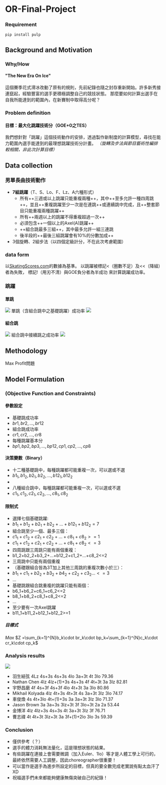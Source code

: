 # OR-Final-Project
### Requirement
```
pip install pulp
```
## Background and Motivation
### Why/How
#### "The New Era On Ice"
這個賽季花式滑冰改動了原有的規則，先前紀錄也隨之封存重新開始。許多新秀接連竄起，經驗豐富的選手更積極調整自己的競技狀態。
那麼要如何計算出選手在自我所能達到的範圍內，在新賽制中取得高分呢？

### Problem definition
#### 目標：最大化跳躍技術分（GOE+0之TES）
我們想針對「跳躍」這個技術動作的安排，透過製作新制度的計算模型，尋找在能力範圍內選手能達到的最理想跳躍技術分計畫。
*（旋轉及步法與節目藝術性編排較相關，非此次計算目標）*
## Data collection
### 男單長曲技術動作
- **7組跳躍**（T、S、Lo、F、Lz、A六種形式）
    - 所有++三週或以上跳躍只能重複兩種++，其中++至多允許一種四周跳++，並且++重複跳躍至少一次是在連跳++或連續跳中完成，且++整套節目只能重複兩種跳躍++
    - 所有++兩週以上的跳躍不得重複超過一次++
    - 必須包含++一個以上的Axel(A)跳躍++
    - ++組合跳最多三組++，其中最多允許一組三連跳
    - 後半段的++最後三組跳躍會有10%的分數加成++
- 3個旋轉、2組步法（以四個定級計分，不在此次考慮範圍）
### data form
以[SkatingScores.com](http://skatingscores.com/)的數據為基準。
以跳躍被標記<（圈數不足）及<<（降組）者為失敗，
標記!（用刃不清）與GOE負分者為半成功
來計算跳躍成功率。
### 跳躍
#### 單跳
![](https://media1.tenor.com/images/a02090a0eb09ba8fb14581f4ce7df067/tenor.gif?itemid=4764290)
單跳（含組合跳中之基礎跳躍）成功率
![](https://i.imgur.com/vIxtRlG.jpg)
#### 組合跳
![](https://media1.tenor.com/images/b428756cd2004c32fbb72ac1d5f6ee21/tenor.gif?itemid=4764283)
組合跳中接續跳之成功率
![](https://i.imgur.com/QPLLq1x.jpg)
## Methodology
Max Profit問題
## Model Formulation 
### (Objective Function and Constraints)
#### 參數設定
* 基礎跳成功率
* $br1,br2,...,br12$ 
* 組合跳成功率 
* $cr1,cr2,...,cr8$
* 每種跳躍基本分
* $bp1,bp2,bp3,...,bp12,cp1,cp2,...,cp8$
#### 決策變數（Binary）
* 十二種基礎跳中，每種跳躍都可能重複一次，可以選或不選
* $b1_1,b1_2,b2_1,b2_2,...,b12_1,b12_2$ 
* 
* 八種組合跳中，每種跳躍都可能重複一次，可以選或不選
* $c1_1,c1_2,c2_1,c2_2,...,c8_1,c8_2$ 
#### 限制式
* 選擇七個基礎跳躍:
* $b1_1+b1_2+b2_1+b2_2+...+b12_1+b12_2=7$
* 組合跳至少一個、最多三個：
* $c1_1+c1_2+c2_1+c2_2+...+c8_1+c8_2>=1$
* $c1_1+c1_2+c2_1+c2_2+...+c8_1+c8_2<=3$
* 四周跳跟三周跳只能有兩個重複：
* b1_2+b2_2+b3_2+...+b12_2+c1_2+...+c8_2<=2
* 三周跳中只能有兩個重複
* （基礎跟組合皆為3T加上其他三周跳的重複次數小於三）：
* $b1_1+c1_1+b2_2+b3_2+b4_2+c2_2+c3_2...<=3$
*  ...
* 基礎跳跟組合跳重複的跳躍只能有兩個：
* b6_1+b6_2+c6_1+c6_2<=2
* b8_1+b8_2+c8_1+c8_2<=2
* ...
* 至少要有一次Axel跳躍
* b11_1+b11_2+b12_1+b12_2>=1 
##### 目標式
$Max$ $Z =\sum_{k=1}^{N}b_k\cdot br_k\cdot bp_k+\sum_{k=1}^{N}c_k\cdot cr_k\cdot cp_k$
### Analysis results
![](https://i.imgur.com/yoKvsm3.png)
- 羽生結弦 4Lz 4s+3s 4s+3s 4lo 3a+3t 4t 3lo 79.36
- Nathan Chen 4lz 4lz+(1)+3s 4s+3s 4f  4t+3t 3a 3lz 82.81
- 宇野昌磨 4f 4s+3f 4s+3f 4lo 4t+3t 3a 3lo 80.86
- Mikhail Kolyada 4lz 4t+3s 4t+3t 4s  3a+3t 3lz 3lo 74.17
- 車俊煥 4s 4t+3lo 4t+(1)+3s 3a 3a+3t 3lz 3lo 71.37
- Jason Brown 3a 3a+3s 3lz+3t 3f 3lo+3t 2a 2a 53.44
- 金博洋 4lz 4lz+3s 4s+3s 4t 3a+3t 3lz 3f 76.71
- 曹志禕 4t 4t+3t 3lz+3t 3a 3f+(1)+2lo 3lo 3s 59.39
### Conclusion
- 僅供參考（？）
- 選手的體力消耗無法量化，這是理想狀態的結果。
- 有些跳躍在連接上會需要微調（加入Euler、1lo）等才是人體工學上可行的，最終依然需要人工調整，因此choreographer很重要！
- 可以當作是選手為進步所設定的目標，但真的要全數完成老實說有點太血汗了XD
- 祝福選手們未來都能夠健康無傷突破自己的紀錄！
